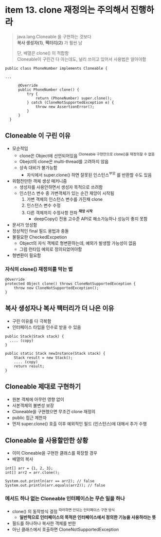 <h1>item 13. clone 재정의는 주의해서 진행하라</h1>

> java.lang.Cloneable 을 구현하는 것보다  
> **복사 생성자(1)**, **팩터리(2)** 가 훨씬 남
>
> 단, 배열은 clone() 이 적합함  
> Cloneable이 구린건 다 아는데도, 널리 쓰이고 있어서 사용법은 알아야함

~~~~
public class PhoneNumber implements Cloneable {

...

      @Override
      public PhoneNumber clone() {
          try {
              return (PhoneNumber) super.clone();
          } catch (CloneNotSupportedException e) {
              throw new AssertionError();
          }
      }
  }

~~~~

<h2>Cloneable 이 구린 이유</h2>

- 모순적임
    - clone은 Object에 선언되어있음 <sup>Cloneable 구현만으로 clone()을 재정의할 수 없음</sup>
    - Obejct의 clone은 multi-thread를 고려하지 않음
    - 상속 대비가 불가능함
        - 자식에서 super.clone() 하면 잘못된 인스턴스<sup>부모</sup> 를 반환할 수도 있음
- 위험천만한 객체 생성 매커니즘
    - 생성자를 사용안하면서 생성자 목적으로 쓰려함
    - 인스턴스 변수 중 가변객체가 있는 순간 재앙이 시작됨
        1. 가변 객체의 인스턴스 변수를 가진채 clone
        2. 인스턴스 변수 수정
        3. 다른 객체까지 수정사항 전파 **<sup>재앙 시작</sup>**
           - deepCopy() 전용 고수준 API로 해소가능하나 성능이 좋지 못함
- 문서가 엉성함
- 정상적인 final 필드 용법과 충돌
- 불필요한 CheckedExcpetion
    - Object의 자식 객체로 형변환하는데, 예외가 발생할 가능성이 없음
    - 그럼 런타임 예외로 정의되었어야함
- 형변환이 필요함

<h3>자식의 clone() 재정의를 막는 법</h3>

~~~~
@Override
protected Object clone() throws CloneNotSupportedException {
    throw new CloneNotSupportedException();
}
~~~~

<h2>복사 생성자나 복사 팩터리가 더 나은 이유</h2>

- 구린 이유를 다 극복함
- 인터페이스 타입을 인수로 받을 수 있음

~~~~
public Stack(Stack stack) {
  .... (copy)
}

public static Stack newInstance(Stack stack) {
    Stack result = new Stack();
    .... (copy)
    return result;
}
~~~~

<h2>Cloneable 제대로 구현하기</h2>

- 원본 객체에 아무런 영향 없이
- 사본객체의 불변성 보장
- Cloneable을 구현했으면 무조건 clone 재정의
- public 접근 제한자
- 먼저 super.clone() 호출 이후 예외적인 필드 (인스턴스)에 대해서 추가 수행

<h2>Cloneable 을 사용할만한 상황</h2>

- 이미 Cloneable을 구현한 클래스를 확장할 경우
- 배열의 복사

~~~~
int[] arr = {1, 2, 3};
int[] arr2 = arr.clone();

System.out.println(arr == arr2); // false
System.out.println(arr.equals(arr2)); // false
~~~~

<h3>메서드 하나 없는 Cloneable 인터페이스는 무슨 일을 하나</h3>

- clone() 의 동작방식 결정 <sup>따라하면 안되는 인터페이스 구현 방식</sup>
  - **일반적으로 인터페이스의 목적은 인터페이스에서 정의한 기능을 사용하라는 뜻**
- 필드를 하나하나 복사한 객체를 반한
- 아닌 클래스에서 호출하면 CloneNotSupportedException


